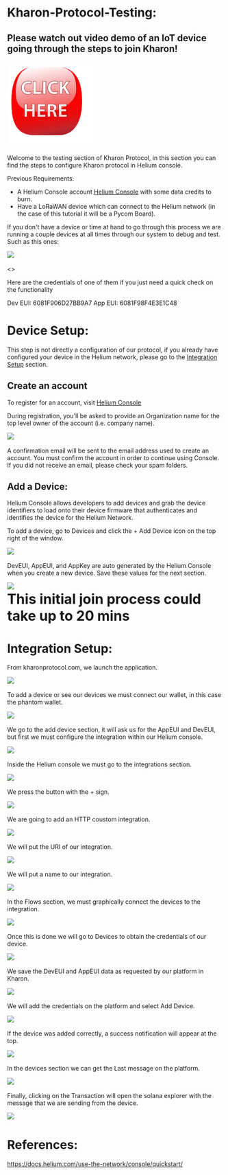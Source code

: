 # Kharon-Protocol-Testing:

## Please watch out video demo of an IoT device going through the steps to join Kharon!

[<img src="https://raw.githubusercontent.com/altaga/SCUP-WWAC/master/Images/click-here-button.png" width=200>](https://youtu.be/FE08cTZfyiQ)
 
Welcome to the testing section of Kharon Protocol, in this section you can find the steps to configure Kharon protocol in Helium console.

Previous Requirements:

- A Helium Console account [Helium Console](https://console.helium.com/) with some data credits to burn.
- Have a LoRaWAN device which can connect to the Helium network (in the case of this tutorial it will be a Pycom Board).

If you don't have a device or time at hand to go through this process we are running a couple devices at all times through our system to debug and test.
Such as this ones:

<img src="https://i.ibb.co/QnFSZgC/device1.png">

<>

Here are the credentials of one of them if you just need a quick check on the functionality

Dev EUI: 6081F906D27BB9A7
App EUI: 6081F98F4E3E1C48

# Device Setup:

This step is not directly a configuration of our protocol, if you already have configured your device in the Helium network, please go to the [Integration Setup](#integration-setup) section.

## Create an account
To register for an account, visit [Helium Console](https://console.helium.com/)

During registration, you'll be asked to provide an Organization name for the top level owner of the account (i.e. company name).

<img src="https://docs.helium.com/img/use-the-network/console/console-register.png">

A confirmation email will be sent to the email address used to create an account. You must confirm the account in order to continue using Console. If you did not receive an email, please check your spam folders.

## Add a Device:
Helium Console allows developers to add devices and grab the device identifiers to load onto their device firmware that authenticates and identifies the device for the Helium Network.

To add a device, go to Devices and click the + Add Device icon on the top right of the window.

<img src="https://docs.helium.com/img/use-the-network/console/console-add-device.png">

DevEUI, AppEUI, and AppKey are auto generated by the Helium Console when you create a new device. Save these values for the next section.

<img src="https://docs.helium.com/img/use-the-network/console/console-device-details.png">


<div style="font-size:2rem; font-weight:bold">This initial join process could take up to 20 mins</div>

# Integration Setup:

From kharonprotocol.com, we launch the application.

<img src="https://i.ibb.co/m58dZPK/setup-1.png">

To add a device or see our devices we must connect our wallet, in this case the phantom wallet.

<img src="https://i.ibb.co/0ByBF87/setup-3.png">

We go to the add device section, it will ask us for the AppEUI and DevEUI, but first we must configure the integration within our Helium console.

<img src="https://i.ibb.co/2vtNWRN/setup-4.png">

Inside the Helium console we must go to the integrations section.

<img src="https://i.ibb.co/h2XgZWr/setup-5.png">

We press the button with the + sign.

<img src="https://i.ibb.co/8PVpMwm/setup-6.png">

We are going to add an HTTP coustom integration.

<img src="https://i.ibb.co/bv2zqjc/setup-7.png">

We will put the URI of our integration.

<img src="https://i.ibb.co/R6zL78X/setup-9.png">

We will put a name to our integration.

<img src="https://i.ibb.co/VWSvKTN/setup-10.png">

In the Flows section, we must graphically connect the devices to the integration.

<img src="https://i.ibb.co/hmDpHWX/setup-11.png">

Once this is done we will go to Devices to obtain the credentials of our device.

<img src="https://i.ibb.co/KXd8kNy/setup-14.png">

We save the DevEUI and AppEUI data as requested by our platform in Kharon.

<img src="https://i.ibb.co/94NSMHn/setup-15.png">

We will add the credentials on the platform and select Add Device.

<img src="https://i.ibb.co/183Bf7Q/setup-16.png">

If the device was added correctly, a success notification will appear at the top.

<img src="https://i.ibb.co/XZVG1QQ/setup-17.png">

In the devices section we can get the Last message on the platform.

<img src="https://i.ibb.co/31FrkRs/setup-19-1.png">

Finally, clicking on the Transaction will open the solana explorer with the message that we are sending from the device.

<img src="https://i.ibb.co/8MBpg9T/setup-20.png">

# References:

https://docs.helium.com/use-the-network/console/quickstart/
